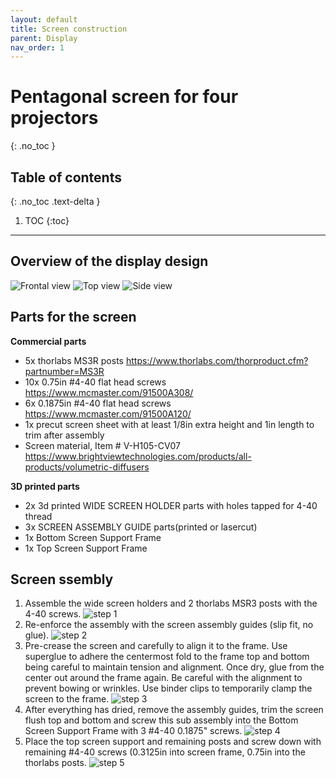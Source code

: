 ```yaml
---
layout: default
title: Screen construction
parent: Display
nav_order: 1
---
```


# Pentagonal screen for four projectors
{: .no_toc }

## Table of contents
{: .no_toc .text-delta }

1. TOC
{:toc}

---

## Overview of the display design

![Frontal view](https://hjmh.github.io/ethoVR/assets/displayLayout_front.png)
![Top view](https://hjmh.github.io/ethoVR/assets/displayLayout_top.png)
![Side view](https://hjmh.github.io/ethoVR/assets/displayLayout_side.png)

## Parts for the screen
**Commercial parts**
* 5x thorlabs MS3R posts https://www.thorlabs.com/thorproduct.cfm?partnumber=MS3R
*	10x 0.75in #4-40 flat head screws https://www.mcmaster.com/91500A308/  
*	6x 0.1875in #4-40 flat head screws https://www.mcmaster.com/91500A120/
*	1x precut screen sheet with at least 1/8in extra height and 1in length to trim after assembly
*	Screen material, Item # V-H105-CV07 https://www.brightviewtechnologies.com/products/all-products/volumetric-diffusers

**3D printed parts**
*	2x 3d printed WIDE SCREEN HOLDER parts with holes tapped for 4-40 thread
*	3x SCREEN ASSEMBLY GUIDE parts(printed or lasercut)
*	1x Bottom Screen Support Frame
*	1x Top Screen Support Frame

## Screen ssembly
1. Assemble the wide screen holders and 2 thorlabs MSR3 posts with the 4-40 screws.
  ![step 1](https://hjmh.github.io/ethoVR/assets/screenAssembly_step1.png)
2. Re-enforce the assembly with the screen assembly guides (slip fit, no glue).
  ![step 2](https://hjmh.github.io/ethoVR/assets/screenAssembly_step2.png)
3. Pre-crease the screen and carefully to align it to the frame. Use superglue to adhere the centermost fold to the frame top and bottom being careful to maintain tension and alignment. Once dry, glue from the center out around the frame again. Be careful with the alignment to prevent bowing or wrinkles. Use binder clips to temporarily clamp the screen to the frame.
  ![step 3](https://hjmh.github.io/ethoVR/assets/screenAssembly_step3.png)
4. After everything has dried, remove the assembly guides, trim the screen flush top and bottom and screw this sub assembly into the Bottom Screen Support Frame with 3 #4-40 0.1875" screws.
  ![step 4](https://hjmh.github.io/ethoVR/assets/screenAssembly_step4.png)
5. Place the top screen support and remaining posts and screw down with remaining #4-40 screws (0.3125in into screen frame, 0.75in into the thorlabs posts.
  ![step 5](https://hjmh.github.io/ethoVR/assets/screenAssembly_step5.png)
